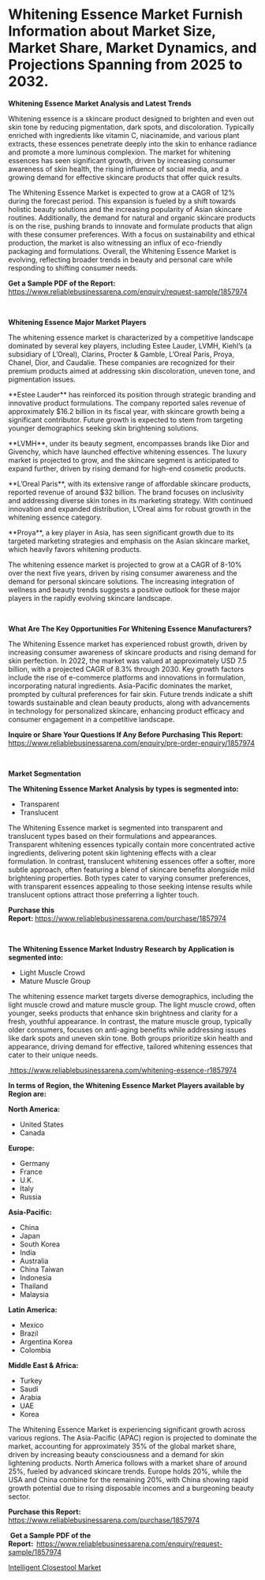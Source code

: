 <p><h1>Whitening Essence Market Furnish Information about Market Size, Market Share, Market Dynamics, and Projections Spanning from 2025 to 2032.</h1></p><p><strong>Whitening Essence Market Analysis and Latest Trends</strong></p>
<p><p>Whitening essence is a skincare product designed to brighten and even out skin tone by reducing pigmentation, dark spots, and discoloration. Typically enriched with ingredients like vitamin C, niacinamide, and various plant extracts, these essences penetrate deeply into the skin to enhance radiance and promote a more luminous complexion. The market for whitening essences has seen significant growth, driven by increasing consumer awareness of skin health, the rising influence of social media, and a growing demand for effective skincare products that offer quick results.</p><p>The Whitening Essence Market is expected to grow at a CAGR of 12% during the forecast period. This expansion is fueled by a shift towards holistic beauty solutions and the increasing popularity of Asian skincare routines. Additionally, the demand for natural and organic skincare products is on the rise, pushing brands to innovate and formulate products that align with these consumer preferences. With a focus on sustainability and ethical production, the market is also witnessing an influx of eco-friendly packaging and formulations. Overall, the Whitening Essence Market is evolving, reflecting broader trends in beauty and personal care while responding to shifting consumer needs.</p></p>
<p><strong>Get a Sample PDF of the Report:&nbsp;</strong> <a href="https://www.reliablebusinessarena.com/enquiry/request-sample/1857974?utm_campaign=2299&utm_medium=2&utm_source=Github&utm_content=ia&utm_term=09022025&utm_id=whitening-essence">https://www.reliablebusinessarena.com/enquiry/request-sample/1857974</a></p>
<p>&nbsp;</p>
<p><strong>Whitening Essence Major Market Players</strong></p>
<p><p>The whitening essence market is characterized by a competitive landscape dominated by several key players, including Estee Lauder, LVMH, Kiehl’s (a subsidiary of L’Oreal), Clarins, Procter & Gamble, L’Oreal Paris, Proya, Chanel, Dior, and Caudalie. These companies are recognized for their premium products aimed at addressing skin discoloration, uneven tone, and pigmentation issues.</p><p>**Estee Lauder** has reinforced its position through strategic branding and innovative product formulations. The company reported sales revenue of approximately $16.2 billion in its fiscal year, with skincare growth being a significant contributor. Future growth is expected to stem from targeting younger demographics seeking skin brightening solutions.</p><p>**LVMH**, under its beauty segment, encompasses brands like Dior and Givenchy, which have launched effective whitening essences. The luxury market is projected to grow, and the skincare segment is anticipated to expand further, driven by rising demand for high-end cosmetic products.</p><p>**L’Oreal Paris**, with its extensive range of affordable skincare products, reported revenue of around $32 billion. The brand focuses on inclusivity and addressing diverse skin tones in its marketing strategy. With continued innovation and expanded distribution, L’Oreal aims for robust growth in the whitening essence category.</p><p>**Proya**, a key player in Asia, has seen significant growth due to its targeted marketing strategies and emphasis on the Asian skincare market, which heavily favors whitening products.</p><p>The whitening essence market is projected to grow at a CAGR of 8-10% over the next five years, driven by rising consumer awareness and the demand for personal skincare solutions. The increasing integration of wellness and beauty trends suggests a positive outlook for these major players in the rapidly evolving skincare landscape.</p></p>
<p>&nbsp;</p>
<p><strong>What Are The Key Opportunities For Whitening Essence Manufacturers?</strong></p>
<p><p>The Whitening Essence market has experienced robust growth, driven by increasing consumer awareness of skincare products and rising demand for skin perfection. In 2022, the market was valued at approximately USD 7.5 billion, with a projected CAGR of 8.3% through 2030. Key growth factors include the rise of e-commerce platforms and innovations in formulation, incorporating natural ingredients. Asia-Pacific dominates the market, prompted by cultural preferences for fair skin. Future trends indicate a shift towards sustainable and clean beauty products, along with advancements in technology for personalized skincare, enhancing product efficacy and consumer engagement in a competitive landscape.</p></p>
<p><strong>Inquire or Share Your Questions If Any Before Purchasing This Report:</strong> <a href="https://www.reliablebusinessarena.com/enquiry/pre-order-enquiry/1857974?utm_campaign=2299&utm_medium=2&utm_source=Github&utm_content=ia&utm_term=09022025&utm_id=whitening-essence">https://www.reliablebusinessarena.com/enquiry/pre-order-enquiry/1857974</a></p>
<p>&nbsp;</p>
<p><strong>Market Segmentation</strong></p>
<p><strong>The Whitening Essence Market Analysis by types is segmented into:</strong></p>
<p><ul><li>Transparent</li><li>Translucent</li></ul></p>
<p><p>The Whitening Essence market is segmented into transparent and translucent types based on their formulations and appearances. Transparent whitening essences typically contain more concentrated active ingredients, delivering potent skin lightening effects with a clear formulation. In contrast, translucent whitening essences offer a softer, more subtle approach, often featuring a blend of skincare benefits alongside mild brightening properties. Both types cater to varying consumer preferences, with transparent essences appealing to those seeking intense results while translucent options attract those preferring a lighter touch.</p></p>
<p><strong>Purchase this Report:&nbsp;</strong><a href="https://www.reliablebusinessarena.com/purchase/1857974?utm_campaign=2299&utm_medium=2&utm_source=Github&utm_content=ia&utm_term=09022025&utm_id=whitening-essence">https://www.reliablebusinessarena.com/purchase/1857974</a></p>
<p>&nbsp;</p>
<p><strong>The Whitening Essence Market Industry Research by Application is segmented into:</strong></p>
<p><ul><li>Light Muscle Crowd</li><li>Mature Muscle Group</li></ul></p>
<p><p>The whitening essence market targets diverse demographics, including the light muscle crowd and mature muscle group. The light muscle crowd, often younger, seeks products that enhance skin brightness and clarity for a fresh, youthful appearance. In contrast, the mature muscle group, typically older consumers, focuses on anti-aging benefits while addressing issues like dark spots and uneven skin tone. Both groups prioritize skin health and appearance, driving demand for effective, tailored whitening essences that cater to their unique needs.</p></p>
<p><a href="https://www.reliablebusinessarena.com/whitening-essence-r1857974?utm_campaign=2299&utm_medium=2&utm_source=Github&utm_content=ia&utm_term=09022025&utm_id=whitening-essence">&nbsp;https://www.reliablebusinessarena.com/whitening-essence-r1857974</a></p>
<p><strong>In terms of Region, the Whitening Essence Market Players available by Region are:</strong></p>
<p>
    <p> <strong> North America: </strong>
        <ul>
            <li>United States</li>
            <li>Canada</li>
        </ul>
        </p> 
    <p> <strong> Europe: </strong>
        <ul>
            <li>Germany</li>
            <li>France</li>
            <li>U.K.</li>
            <li>Italy</li>
            <li>Russia</li>
        </ul>
        </p> 
    <p> <strong> Asia-Pacific: </strong>
        <ul>
            <li>China</li>
            <li>Japan</li>
            <li>South Korea</li>
            <li>India</li>
            <li>Australia</li>
            <li>China Taiwan</li>
            <li>Indonesia</li>
            <li>Thailand</li>
            <li>Malaysia</li>
        </ul>
        </p> 
    <p> <strong> Latin America: </strong>
        <ul>
            <li>Mexico</li>
            <li>Brazil</li>
            <li>Argentina Korea</li>
            <li>Colombia</li>
        </ul>
        </p> 
    <p> <strong> Middle East & Africa: </strong>
        <ul>
            <li>Turkey</li>
            <li>Saudi</li>
            <li>Arabia</li>
            <li>UAE</li>
            <li>Korea</li>
        </ul>
    </p>
    </p>
<p><p>The Whitening Essence Market is experiencing significant growth across various regions. The Asia-Pacific (APAC) region is projected to dominate the market, accounting for approximately 35% of the global market share, driven by increasing beauty consciousness and a demand for skin lightening products. North America follows with a market share of around 25%, fueled by advanced skincare trends. Europe holds 20%, while the USA and China combine for the remaining 20%, with China showing rapid growth potential due to rising disposable incomes and a burgeoning beauty sector.</p></p>
<p><strong>Purchase this Report: </strong><a href="https://www.reliablebusinessarena.com/purchase/1857974?utm_campaign=2299&utm_medium=2&utm_source=Github&utm_content=ia&utm_term=09022025&utm_id=whitening-essence">https://www.reliablebusinessarena.com/purchase/1857974</a></p>
<p>&nbsp;<strong>Get a Sample PDF of the Report:&nbsp;&nbsp;</strong><a href="https://www.reliablebusinessarena.com/enquiry/request-sample/1857974?utm_campaign=2299&utm_medium=2&utm_source=Github&utm_content=ia&utm_term=09022025&utm_id=whitening-essence">https://www.reliablebusinessarena.com/enquiry/request-sample/1857974</a></p>
<p><strong></strong></p>
<p><p><a href="https://github.com/risingtrista99259/Market-Research-Report-List-1/blob/main/intelligent-closestool-market.md?utm_campaign=2299&utm_medium=2&utm_source=Github&utm_content=ia&utm_term=09022025&utm_id=whitening-essence">Intelligent Closestool Market</a></p></p>